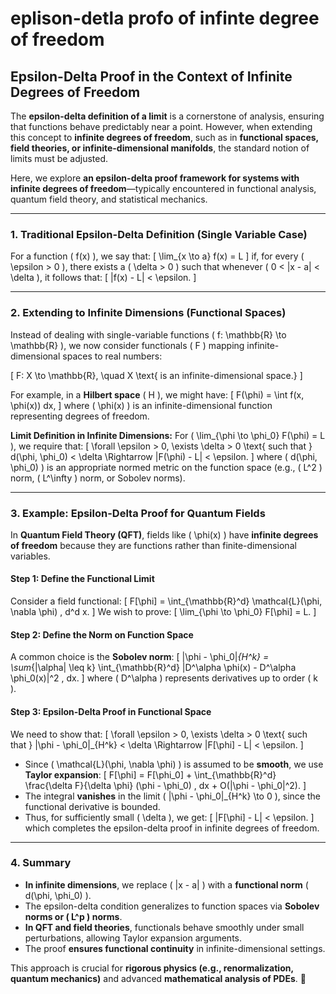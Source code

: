 # eplison-detla profo of infinte degree of freedom

## **Epsilon-Delta Proof in the Context of Infinite Degrees of Freedom**

The **epsilon-delta definition of a limit** is a cornerstone of analysis, ensuring that functions behave predictably near a point. However, when extending this concept to **infinite degrees of freedom**, such as in **functional spaces, field theories, or infinite-dimensional manifolds**, the standard notion of limits must be adjusted.

Here, we explore **an epsilon-delta proof framework for systems with infinite degrees of freedom**—typically encountered in functional analysis, quantum field theory, and statistical mechanics.

---

### **1. Traditional Epsilon-Delta Definition (Single Variable Case)**
For a function \( f(x) \), we say that:
\[
\lim_{x \to a} f(x) = L
\]
if, for every \( \epsilon > 0 \), there exists a \( \delta > 0 \) such that whenever \( 0 < |x - a| < \delta \), it follows that:
\[
|f(x) - L| < \epsilon.
\]

---

### **2. Extending to Infinite Dimensions (Functional Spaces)**
Instead of dealing with single-variable functions \( f: \mathbb{R} \to \mathbb{R} \), we now consider functionals \( F \) mapping infinite-dimensional spaces to real numbers:

\[
F: X \to \mathbb{R}, \quad X \text{ is an infinite-dimensional space.}
\]

For example, in a **Hilbert space** \( H \), we might have:
\[
F(\phi) = \int f(x, \phi(x)) dx,
\]
where \( \phi(x) \) is an infinite-dimensional function representing degrees of freedom.

**Limit Definition in Infinite Dimensions:**
For \( \lim_{\phi \to \phi_0} F(\phi) = L \), we require that:
\[
\forall \epsilon > 0, \exists \delta > 0 \text{ such that } d(\phi, \phi_0) < \delta \Rightarrow |F(\phi) - L| < \epsilon.
\]
where \( d(\phi, \phi_0) \) is an appropriate normed metric on the function space (e.g., \( L^2 \) norm, \( L^\infty \) norm, or Sobolev norms).

---

### **3. Example: Epsilon-Delta Proof for Quantum Fields**
In **Quantum Field Theory (QFT)**, fields like \( \phi(x) \) have **infinite degrees of freedom** because they are functions rather than finite-dimensional variables.

#### **Step 1: Define the Functional Limit**
Consider a field functional:
\[
F[\phi] = \int_{\mathbb{R}^d} \mathcal{L}(\phi, \nabla \phi) \, d^d x.
\]
We wish to prove:
\[
\lim_{\phi \to \phi_0} F[\phi] = L.
\]

#### **Step 2: Define the Norm on Function Space**
A common choice is the **Sobolev norm**:
\[
\|\phi - \phi_0\|_{H^k} = \sum_{|\alpha| \leq k} \int_{\mathbb{R}^d} |D^\alpha \phi(x) - D^\alpha \phi_0(x)|^2 \, dx.
\]
where \( D^\alpha \) represents derivatives up to order \( k \).

#### **Step 3: Epsilon-Delta Proof in Functional Space**
We need to show that:
\[
\forall \epsilon > 0, \exists \delta > 0 \text{ such that } \|\phi - \phi_0\|_{H^k} < \delta \Rightarrow |F[\phi] - L| < \epsilon.
\]

- Since \( \mathcal{L}(\phi, \nabla \phi) \) is assumed to be **smooth**, we use **Taylor expansion**:
  \[
  F[\phi] = F[\phi_0] + \int_{\mathbb{R}^d} \frac{\delta F}{\delta \phi} (\phi - \phi_0) \, dx + O(\|\phi - \phi_0\|^2).
  \]
- The integral **vanishes** in the limit \( \|\phi - \phi_0\|_{H^k} \to 0 \), since the functional derivative is bounded.
- Thus, for sufficiently small \( \delta \), we get:
  \[
  |F[\phi] - L| < \epsilon.
  \]
which completes the epsilon-delta proof in infinite degrees of freedom.

---

### **4. Summary**
- **In infinite dimensions**, we replace \( |x - a| \) with a **functional norm** \( d(\phi, \phi_0) \).
- The epsilon-delta condition generalizes to function spaces via **Sobolev norms or \( L^p \) norms**.
- **In QFT and field theories**, functionals behave smoothly under small perturbations, allowing Taylor expansion arguments.
- The proof **ensures functional continuity** in infinite-dimensional settings.

This approach is crucial for **rigorous physics (e.g., renormalization, quantum mechanics)** and advanced **mathematical analysis of PDEs**. 🚀

